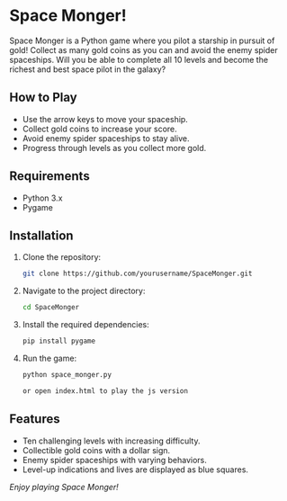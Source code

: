 # Space Monger!

Space Monger is a Python game where you pilot a starship in pursuit of gold! Collect as many gold coins as you can and avoid the enemy spider spaceships. Will you be able to complete all 10 levels and become the richest and best space pilot in the galaxy?

## How to Play
- Use the arrow keys to move your spaceship.
- Collect gold coins to increase your score.
- Avoid enemy spider spaceships to stay alive.
- Progress through levels as you collect more gold.

## Requirements
- Python 3.x
- Pygame

## Installation
1. Clone the repository:
   ```sh
   git clone https://github.com/yourusername/SpaceMonger.git
2. Navigate to the project directory:
   ```sh
   cd SpaceMonger
3. Install the required dependencies:
   ```sh
   pip install pygame
4. Run the game:
   ```sh
   python space_monger.py
   
   or open index.html to play the js version

## Features
* Ten challenging levels with increasing difficulty.
* Collectible gold coins with a dollar sign.
* Enemy spider spaceships with varying behaviors.
* Level-up indications and lives are displayed as blue squares.

*Enjoy playing Space Monger!*
   
